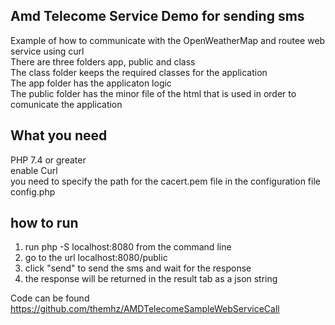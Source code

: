 Amd Telecome Service Demo for sending sms
-------------------------------------------
Example of how to communicate with the OpenWeatherMap and routee web service using curl  
There are three folders app, public and class  
The class folder keeps the required classes for the application  
The app folder has the applicaton logic  
The public folder has the minor file of the html that is used in order to comunicate the application  


What you need
-------------------------------------------
PHP 7.4 or greater  
enable Curl  
you need to specify the path for the cacert.pem file in the configuration file config.php  

how to run  
-------------------------------------------
1. run php -S localhost:8080 from the command line  
2. go to the url localhost:8080/public  
3. click "send" to send the sms and wait for the response  
4. the response will be returned in the result tab as a json string  
  
Code can be found https://github.com/themhz/AMDTelecomeSampleWebServiceCall  